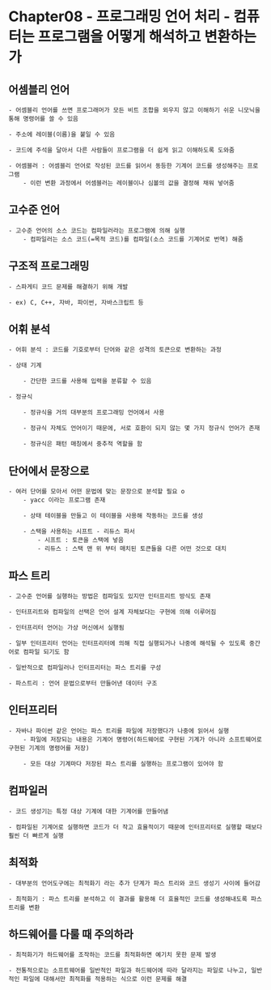 # Chapter08 - 프로그래밍 언어 처리 - 컴퓨터는 프로그램을 어떻게 해석하고 변환하는가

## 어셈블리 언어

    - 어셈블리 언어를 쓰면 프로그래머가 모든 비트 조합을 외우지 않고 이해하기 쉬운 니모닉을 통해 명령어를 쓸 수 있음

    - 주소에 레이블(이름)을 붙일 수 있음

    - 코드에 주석을 달아서 다른 사람들이 프로그램을 더 쉽게 읽고 이해하도록 도와줌

    - 어셈블러 : 어셈블리 언어로 작성된 코드를 읽어서 동등한 기계어 코드를 생성해주는 프로그램
        - 이런 변환 과정에서 어셈블러는 레이블이나 심볼의 값을 결정해 채워 넣어줌

## 고수준 언어

    - 고수준 언어의 소스 코드는 컴파일러라는 프로그램에 의해 실행
        - 컴파일러는 소스 코드(=목적 코드)를 컴파일(소스 코드를 기계어로 번역) 해줌

## 구조적 프로그래밍

    - 스파게티 코드 문제를 해결하기 위해 개발

    - ex) C, C++, 자바, 파이썬, 자바스크립트 등

## 어휘 분석

    - 어휘 분석 : 코드를 기호로부터 단어와 같은 성격의 토큰으로 변환하는 과정

    - 상태 기계

        - 간단한 코드를 사용해 입력을 분류할 수 있음

    - 정규식

        - 정규식을 거의 대부분의 프로그래밍 언어에서 사용

        - 정규식 자체도 언어이기 때문에, 서로 호환이 되지 않는 몇 가지 정규식 언어가 존재

        - 정규식은 패턴 매칭에서 중추적 역할을 함

## 단어에서 문장으로

    - 여러 단어를 모아서 어떤 문법에 맞는 문장으로 분석할 필요 o 
        - yacc 이라는 프로그램 존재

        - 상태 테이블을 만들고 이 테이블을 사용해 작동하는 코드를 생성

        - 스택을 사용하는 시프트 - 리듀스 파서
            - 시프트 : 토큰을 스택에 넣음
            - 리듀스 : 스택 맨 위 부터 매치된 토큰들을 다른 어떤 것으로 대치

##  파스 트리

    - 고수준 언어를 실행하는 방법은 컴파일도 있지만 인터프리트 방식도 존재

    - 인터프리트와 컴파일의 선택은 언어 설계 자체보다는 구현에 의해 이루어짐

    - 인터프리터 언어는 가상 머신에서 실행됨

    - 일부 인터프리터 언어는 인터프리터에 의해 직접 실행되거나 나중에 해석될 수 있도록 중간어로 컴파일 되기도 함

    - 일반적으로 컴파일러나 인터프리터는 파스 트리를 구성

    - 파스트리 : 언어 문법으로부터 만들어낸 데이터 구조

## 인터프리터

    - 자바나 파이썬 같은 언어는 파스 트리를 파일에 저장했다가 나중에 읽어서 실행
        - 파일에 저장되는 내용은 기계어 명령어(하드웨어로 구현된 기계가 아니라 소프트웨어로 구현된 기계의 명령어를 저장)

        - 모든 대상 기계마다 저장된 파스 트리를 실행하는 프로그램이 있어야 함

## 컴파일러

    - 코드 생성기는 특정 대상 기계에 대한 기계어를 만들어냄

    - 컴파일된 기계어로 실행하면 코드가 더 작고 효율적이기 때문에 인터프리터로 실행할 때보다 훨씬 더 빠르게 실행

## 최적화

    - 대부분의 언어도구에는 최적화기 라는 추가 단계가 파스 트리와 코드 생성기 사이에 들어감

    - 최적화기 : 파스 트리를 분석하고 이 결과를 활용해 더 효율적인 코드를 생성해내도록 파스 트리를 변환

## 하드웨어를 다룰 때 주의하라

    - 최적화기가 하드웨어를 조작하는 코드를 최적화하면 예기치 못한 문제 발생

    - 전통적으로는 소프트웨어를 일반적인 파일과 하드웨어에 따라 달라지는 파일로 나누고, 일반적인 파일에 대해서만 최적화를 적용하는 식으로 이런 문제를 해결